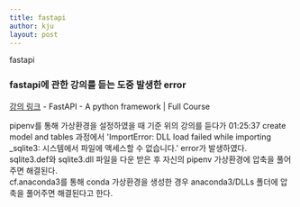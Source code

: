 ```yaml
---
title: fastapi
author: kju
layout: post
---
```

fastapi
<html>
  <head>
    <title>fastapi tutorial</title>
    <meta charset="utf-8">
  </head>
<body>

  <h3>fastapi에 관한 강의를 듣는 도중 발생한 error</h3>
  <p><a href="https://www.youtube.com/watch?v=7t2alSnE2-I&t=1050s">강의 링크</a> - FastAPI - A python framework | Full Course</p>


<p>
  pipenv를 통해 가상환경을 설정하였을 때 기준
  위의 강의를 듣다가 01:25:37 create model and tables 과정에서 'ImportError: DLL load failed while importing _sqlite3: 시스템에서 파일에 액세스할 수 없습니다.' error가 발생하였다.
  <br>sqlite3.def와 sqlite3.dll 파일을 다운 받은 후 자신의 pipenv 가상환경에 압축을 풀어주면 해결된다.
  <br>cf.anaconda3를 통해 conda 가상환경을 생성한 경우 anaconda3/DLLs 폴더에 압축을 풀어주면 해결된다고 한다.
</p>
</body>
</html>
